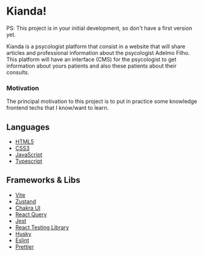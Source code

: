 # Kianda!

PS: This project is in your initial development, so don't have a first version yet.

Kianda is a psycologist platform that consist in a website that will share articles and professional information about the psycologist Adelmo Filho. This platform will have an interface (CMS) for the psycologist to get information about yours patients and also these patients about their consults.

<h3>Motivation</h3>

The principal motivation to this project is to put in practice some knowledge frontend techs that I know/want to learn.

## Languages

<ul>
<li><a href="https://developer.mozilla.org/pt-BR/docs/Glossary/W3C">HTML5</a></li>
<li><a href="https://developer.mozilla.org/pt-BR/docs/Web/CSS">CSS3</a></li>
<li><a href="https://developer.mozilla.org/pt-BR/docs/Web/JavaScript">JavaScript</a></li>
<li><a href="https://www.typescriptlang.org/">Typescript</a></li>
</ul>

## Frameworks & Libs

<ul>
<li><a href="https://vitest.dev/">Vite</a></li>
<li><a href="https://docs.pmnd.rs/zustand/getting-started/introduction">Zustand</a></li>
<li><a href="https://chakra-ui.com/">Chakra UI</a></li>
<li><a href="https://tanstack.com/query/v3/">React Query</a></li>
<li><a href="https://jestjs.io/pt-BR/">Jest</a></li>
<li><a href="https://testing-library.com/docs/react-testing-library/intro/">React Testing Library</a></li>
<li><a href="https://github.com/typicode/husky">Husky</a></li>
<li><a href="https://eslint.org/">Eslint</a></li>
<li><a href="https://prettier.io/">Prettier</a></li>
</ul>
